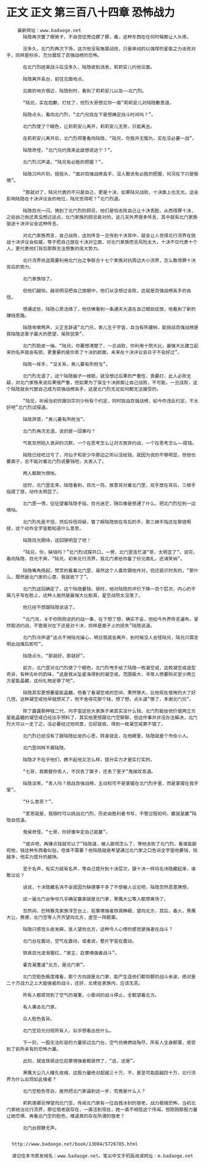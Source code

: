 # 正文 正文 第三百八十四章 恐怖战力
        最新网址：www.badaoge.net
          陆隐再次瞥了眼男子，不自觉往旁边挪了挪，毒，这种东西在任何时候都让人头疼。
      
          没多久，北门烈再次下场，这次他没有施展战技，只是单纯的以强悍的星能之力击败对手，同样是秒杀，充分展现了百强战榜的恐怖。
      
          在北门烈结束战斗后没多久，陆隐收到消息，莉莉安儿约他见面。
      
          陆隐离开高台，前往见面地点。
      
          见面的地方很近，陆隐到时，看到了莉莉安儿以及——北门烈。
      
          “陆兄，实在抱歉，打扰了，但烈大哥想见你一面”莉莉安儿对陆隐歉意道。
      
          陆隐点头，看向北门烈，“北门兄找在下是想确定战斗时间吗？”。
      
          北门烈使了个眼色，让莉莉安儿离开，莉莉安儿无奈，只能离去。
      
          在莉莉安儿离开后，北门烈郑重看向陆隐，“陆兄，你我并无冤仇，实在没必要一战”。
      
          陆隐奇怪，“北门兄约我来此就想说这个？”。
      
          北门烈沉声道，“陆兄有必胜的把握？”。
      
          陆隐沉吟片刻，摇摇头，“面对百强战榜高手，没人敢说有必胜的把握，何况在下只是极境”。
      
          “那就对了，陆兄代表的不只是自己，更是十决，如果陆兄战败，十决面上也无光，这会影响陆隐在十决评议会的地位，陆兄觉得呢？”北门烈道。
      
          陆隐目光一闪，猜到了北门烈的顾忌，他们是怕击败自己让十决丢脸，从而得罪十决，之前自己倒还真没想过这点，北门家族的顾忌是对的，这几天外界很多传言，其中就有北门家族驱逐十决评议会这种传言。
      
          对北门家族而言，自己战败，这则传言一旦传到十决耳中，就会让人觉得北行流界在挑战十决评议会权威，等于把自己放在十决对立面，对北门家族而言风险太大，十决不仅代表十个人，更代表他们背后那群无法想象的庞大势力。
      
          北行流界尚且需要利用北门台之争联合十七个家族对抗周边大小流界，怎么敢得罪十决背后的势力。
      
          北门家族怕了。
      
          但他们越怕，越说明没把自己放眼中，他们从没想过会败，这就是百强战榜高手的自信。
      
          想通这些，陆隐心思活络了，他仿佛看到一条通天大道在自己眼前绽放，他看到了新的赚钱思路。
      
          陆隐咳嗽两声，义正言辞道“北门兄，男儿生于宇宙，自当有所建树，能挑战百强战榜是我陆隐这辈子最大的愿望，虽败犹荣”。
      
          北门烈脸皮一抽，“陆兄，你要想清楚了，一旦战败，你利用十院大比，最强大比建立起来的名声就会有损，更重要的是你丢了十决的颜面，未来在十决评议会日子不会好过”。
      
          陆隐一挥手，“没关系，男儿要有所担当”。
      
          北门烈无语了，这个陆隐脑子一根筋，就没想过后果的严重性，真要打，此人必败无疑，对北门家族来说后果很严重，但如果为了保全十决颜面让自己战败，不可能，一旦战败，这个陆隐就会代替自己成为百强战榜高手，这是北门烈无论如何都无法接受的。
      
          “陆兄，听闻当初你跟剑宗刘少秋有个约定，同时挑战百强战榜，如今你违反约定，不太好吧”北门烈试探道。
      
          陆隐昂首，“男儿要有所担当”。
      
          北门烈再次无语，说的是一回事吗？
      
          气氛忽然陷入诡异的沉默，一个在思考怎么让对方放弃约战，一个在思考怎么——提钱。
      
          陆隐已经吃过亏了，月仙子和安少华那边之所以没给钱，就因为说的不够明显，但他也要面子，总不能对着北门烈说要钱吧，太丢人了。
      
          两人都颇为惆怅。
      
          这时，北门罡走来，陆隐看到，目光一亮，故意背对着北门罡，双手放在背后，三根手指搓了搓，动作太明显了。
      
          北门罡一愣，怔怔望着陆隐手指，目光迷茫，随后像是想通了什么，把北门烈拉到一边嘀咕。
      
          北门烈先是不信，然后将信将疑，瞥了眼陆隐放在背后的手，那三根手指还在那搓啊搓，这个动作全宇宙都知道什么意思。
      
          陆隐目光期待，这回够明显了吧！
      
          “陆兄，你，缺钱吗？”北门烈试探开口，一旁，北门罡连忙道“哥，太明显了”，说完，看向陆隐，目光不爽，“陆兄，初来北行流界，我北门家给你备了份见面礼，还请笑纳”。
      
          陆隐嘴角扬起，赞赏的看着北门罡，虽然这个人喜欢跟他作对，但还挺识时务的，“那什么，既然是北门家的心意，我就收下了”。
      
          北门烈这回确定了，这个陆隐要钱，顿时，他对陆隐的评价下降一百个层次，内心的不屑几乎写在脸上，这种人居然是最强大比魁首，星空战院太没落了。
      
          他已经不想跟陆隐说话了。
      
          “北门兄，关于你刚刚说的约战一事，在下想了想，确实不妥，但如今外界传言遍布，冒然取消约战，不管是对在下还是对十决，同样是面子上的损失”陆隐说道。
      
          北门烈冷声道“这点不用陆兄操心，明日我就会离开，到时候没人会怪陆兄，陆兄只需言明此战推后即可”。
      
          陆隐点头，“那就好，那就好”。
      
          前方，北门罡对北门烈使了个眼色，北门烈甩手给了陆隐一枚凝空戒，这枚凝空戒造型奇异，有种古朴的韵味，“这是我从坠星海得到的凝空戒，范围极大，寻常人想要购买至少两立方星能晶髓，这份礼物足够了吧”。
      
          陆隐其实更想要星能晶髓，但看了看凝空戒的空间，果然够大，比他现在使用的大了好几倍，这种凝空戒他早就想买了，但不舍得花那个钱，想了想，点头道“够了，多谢北门兄”。
      
          除了露露那种钱二代，内宇宙这些大家族子弟其实没什么钱，北门烈能给他价值两立方星能晶髓的凝空戒已经出乎预料了，其实他更想跟北门空聊聊，但这件事并非没办法解决，北门烈大可以一走了之，没必要经过他同意，见好就收，得到一枚凝空戒算不错了。
      
          北门烈已经没有了跟陆隐扯皮的心思，转身就走，在他眼里，陆隐就是个市侩小人。
      
          北门罡同样不屑陆隐。
      
          陆隐才不在乎他们，瞧不起他又怎么样，提升实力才是实打实的。
      
          “七哥，我都替你丢人，不仅丢了面子，还丢了里子”鬼侯叹息道。
      
          陆隐淡笑，“丢人吗？挑战百强战榜，主动权可不是掌握在北门烈手里，而是掌握在我手里”。
      
          “什么意思？”。
      
          “意思就是，我随时可以挑战北门烈，历史由胜利者书写，不管过程如何，赢就是赢”陆隐自信道。
      
          鬼侯奇怪，“七哥，你好像牟定自己能赢”。
      
          “或许吧，再赚点钱就可以了”陆隐道，被人鄙视怎么了，等他击败了北门烈，看谁能鄙视他，钱这种东西看似俗，但谁不需要？他陆隐就是希望通过北门家之口告诉全宇宙他要钱，钱越多，他实力提升的越快。
      
          至于名声，有实力就有名声，等自己提升到十决层次，跟十决一样将名讳隐藏起来，谁敢议论？
      
          话说，十决隐藏名讳不会就因为缺德事干多了不想被人议论吧，陆隐忽然恶意猜想。
      
          这一届北门台争夺几乎确定赢家就是北门家，黑鹰大公等人都想离场了。
      
          忽然间，巴特雅克家族浮空台上，启蒙境强者铁飒睁眼，望向北方，其后，毒火，黑鹰大公，费德，北门空等人齐齐望向北方，虚空一阵颤栗。
      
          陆隐只感觉头皮发麻，骇人望向北方，这种令人心悸的感觉是强者在战斗？
      
          北门台在震动，空气在震动，或者说，整片宇宙在震动。
      
          铁飒目光逐渐猩红，“家主，启蒙境强者战斗”。
      
          霍克凝重道“北方，是北门家”。
      
          北门空脸色极度难看，那个方向就是北门家，能产生连他们都惊颤的战斗余波，绝对是二十万战力之上大能强者的战斗，还好，北佬在家族内，应该无恙。
      
          所有人都感觉到了空气的凝重，小辈间的战斗停止，全都望着北方。
      
          有人袭击北门家。
      
          众人脸色各异。
      
          北门空目光扫视所有人，似乎想看出些什么。
      
          下一刻，一股无法形容的力量掠过北门台，空气仿佛燃烧殆尽，所有人全身颤栗，感受到了前所未有的恐怖力量。
      
          此刻，就连铁飒这位启蒙境强者都骇然了，“这，这是”。
      
          黑鹰大公几人瞳孔收缩，这股力量绝对超越三十万，不，甚至可能超越四十万，北行流界为什么出现如此强者？
      
          北门空脸色苍白，居然把北门家逼到这一步，究竟是什么人？
      
          莉莉莲娜忌惮望向北门空，传闻北门家有一位自我冰封的宿老，战力极端恐怖，当初北门家统治北行流界，那位宿老就存在，一直活到现在，她一直不相信这个传闻，但刚刚那股力量让她恐惧，再看北门空的脸色，难道真的存在所谓的宿老？
      
          北门台寂静无声。
      
      
      http://www.badaoge.net/book/13084/5726785.html
      
      请记住本书首发域名：www.badaoge.net。笔尖中文手机版阅读网址：m.badaoge.net